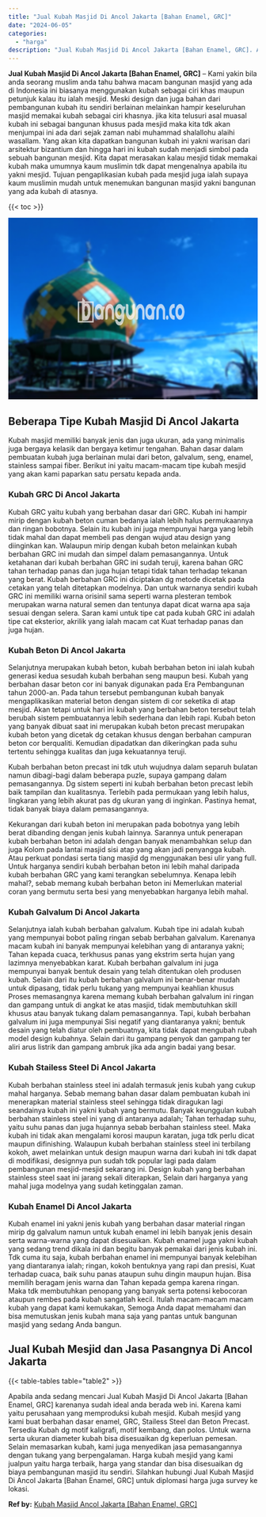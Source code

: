 ```yaml
---
title: "Jual Kubah Masjid Di Ancol Jakarta [Bahan Enamel, GRC]"
date: "2024-06-05"
categories: 
  - "harga"
description: "Jual Kubah Masjid Di Ancol Jakarta [Bahan Enamel, GRC]. Apabila anda sedang mencari Jual Kubah Masjid Di Ancol Jakarta [Bahan Enamel, GRC] karenanya sudah..."
---
```


**Jual Kubah Masjid Di Ancol Jakarta \[Bahan Enamel, GRC\]** – Kami yakin bila anda seorang muslim anda tahu bahwa macam bangunan masjid yang ada di Indonesia ini biasanya menggunakan kubah sebagai ciri khas maupun petunjuk kalau itu ialah mesjid. Meski design dan juga bahan dari pembangunan kubah itu sendiri berlainan melainkan hampir keseluruhan masjid memakai kubah sebagai ciri khasnya. jika kita telusuri asal muasal kubah ini sebagai bangunan khusus pada mesjid maka kita tdk akan menjumpai ini ada dari sejak zaman nabi muhammad shalallohu alaihi wasallam. Yang akan kita dapatkan bangunan kubah ini yakni warisan dari arsitektur bizantium dan hingga hari ini kubah sudah menjadi simbol pada sebuah bangunan mesjid. Kita dapat merasakan kalau mesjid tidak memakai kubah maka umumnya kaum muslimin tdk dapat mengenalnya apabila itu yakni mesjid. Tujuan pengaplikasian kubah pada mesjid juga ialah supaya kaum muslimin mudah untuk menemukan bangunan masjid yakni bangunan yang ada kubah di atasnya.

{{< toc >}}

![Jual Kubah Masjid Di Ancol Jakarta [Bahan Enamel, GRC]](/images/jual-kubah-masjid-26.png)

## Beberapa Tipe Kubah Masjid Di Ancol Jakarta

Kubah masjid memiliki banyak jenis dan juga ukuran, ada yang minimalis juga bergaya kelasik dan bergaya ketimur tengahan. Bahan dasar dalam pembuatan kubah juga berlainan mulai dari beton, galvalum, seng, enamel, stainless sampai fiber. Berikut ini yaitu macam-macam tipe kubah mesjid yang akan kami paparkan satu persatu kepada anda.

### Kubah GRC Di Ancol Jakarta

Kubah GRC yaitu kubah yang berbahan dasar dari GRC. Kubah ini hampir mirip dengan kubah beton cuman bedanya ialah lebih halus permukaannya dan ringan bobotnya. Selain itu kubah ini juga mempunyai harga yang lebih tidak mahal dan dapat membeli pas dengan wujud atau design yang diinginkan kan. Walaupun mirip dengan kubah beton melainkan kubah berbahan GRC ini mudah dan simpel dalam pemasangannya. Untuk ketahanan dari kubah berbahan GRC ini sudah teruji, karena bahan GRC tahan terhadap panas dan juga hujan tetapi tidak tahan terhadap tekanan yang berat. Kubah berbahan GRC ini diciptakan dg metode dicetak pada cetakan yang telah ditetapkan modelnya. Dan untuk warnanya sendiri kubah GRC ini memiliki warna orisinil sama seperti warna plesteran tembok merupakan warna natural semen dan tentunya dapat dicat warna apa saja sesuai dengan selera. Saran kami untuk tipe cat pada kubah GRC ini adalah tipe cat eksterior, akrilik yang ialah macam cat Kuat terhadap panas dan juga hujan.

### Kubah Beton Di Ancol Jakarta

Selanjutnya merupakan kubah beton, kubah berbahan beton ini ialah kubah generasi kedua sesudah kubah berbahan seng maupun besi. Kubah yang berbahan dasar beton cor ini banyak digunakan pada Era Pembangunan tahun 2000-an. Pada tahun tersebut pembangunan kubah banyak mengaplikasikan material beton dengan sistem di cor seketika di atap mesjid. Akan tetapi untuk hari ini kubah yang berbahan beton tersebut telah berubah sistem pembuatannya lebih sederhana dan lebih rapi. Kubah beton yang banyak dibuat saat ini merupakan kubah beton precast merupakan kubah beton yang dicetak dg cetakan khusus dengan berbahan campuran beton cor berqualiti. Kemudian dipadatkan dan dikeringkan pada suhu tertentu sehingga kualitas dan juga kekuatannya teruji.

Kubah berbahan beton precast ini tdk utuh wujudnya dalam separuh bulatan namun dibagi-bagi dalam beberapa puzle, supaya gampang dalam pemasangannya. Dg sistem seperti ini kubah berbahan beton precast lebih baik tampilan dan kualitasnya. Terlebih pada permukaan yang lebih halus, lingkaran yang lebih akurat pas dg ukuran yang di inginkan. Pastinya hemat, tidak banyak biaya dalam pemasangannya.

Kekurangan dari kubah beton ini merupakan pada bobotnya yang lebih berat dibanding dengan jenis kubah lainnya. Sarannya untuk penerapan kubah berbahan beton ini adalah dengan banyak menambahkan selup dan juga Kolom pada lantai masjid sisi atap yang akan jadi penyangga kubah. Atau perkuat pondasi serta tiang masjid dg menggunakan besi ulir yang full. Untuk harganya sendiri kubah berbahan beton ini lebih mahal daripada kubah berbahan GRC yang kami terangkan sebelumnya. Kenapa lebih mahal?, sebab memang kubah berbahan beton ini Memerlukan material coran yang bermutu serta besi yang menyebabkan harganya lebih mahal.

### Kubah Galvalum Di Ancol Jakarta

Selanjutnya ialah kubah berbahan galvalum. Kubah tipe ini adalah kubah yang mempunyai bobot paling ringan sebab berbahan galvalum. Karenanya macam kubah ini banyak mempunyai kelebihan yang di antaranya yakni; Tahan kepada cuaca, terkhusus panas yang ekstrim serta hujan yang lazimnya menyebabkan karat. Kubah berbahan galvalum ini juga mempunyai banyak bentuk desain yang telah ditentukan oleh produsen kubah. Selain dari itu kubah berbahan galvalum ini benar-benar mudah untuk dipasang, tidak perlu tukang yang mempunyai keahlian khusus Proses memasangnya karena memang kubah berbahan galvalum ini ringan dan gampang untuk di angkat ke atas masjid, tidak membutuhkan skill khusus atau banyak tukang dalam pemasangannya. Tapi, kubah berbahan galvalum ini juga mempunyai Sisi negatif yang diantaranya yakni; bentuk desain yang telah diatur oleh pembuatnya, kita tidak dapat mengubah rubah model design kubahnya. Selain dari itu gampang penyok dan gampang ter aliri arus listrik dan gampang ambruk jika ada angin badai yang besar.

### Kubah Stailess Steel Di Ancol Jakarta

Kubah berbahan stainless steel ini adalah termasuk jenis kubah yang cukup mahal harganya. Sebab memang bahan dasar dalam pembuatan kubah ini menerapkan material stainless steel sehingga tidak diragukan lagi seandainya kubah ini yakni kubah yang bermutu. Banyak keunggulan kubah berbahan stainless steel ini yang di antaranya adalah; Tahan terhadap suhu, yaitu suhu panas dan juga hujannya sebab berbahan stainless steel. Maka kubah ini tidak akan mengalami korosi maupun karatan, juga tdk perlu dicat maupun difinishing. Walaupun kubah berbahan stainless steel ini terbilang kokoh, awet melainkan untuk design maupun warna dari kubah ini tdk dapat di modifikasi, designnya pun sudah tdk popular lagi pada dalam pembangunan mesjid-mesjid sekarang ini. Design kubah yang berbahan stainless steel saat ini jarang sekali diterapkan, Selain dari harganya yang mahal juga modelnya yang sudah ketinggalan zaman.

### Kubah Enamel Di Ancol Jakarta

Kubah enamel ini yakni jenis kubah yang berbahan dasar material ringan mirip dg galvalum namun untuk kubah enamel ini lebih banyak jenis desain serta warna-warna yang dapat disesuaikan. Kubah enamel juga yakni kubah yang sedang trend dikala ini dan begitu banyak pemakai dari jenis kubah ini. Tdk cuma itu saja, kubah berbahan enamel ini mempunyai banyak kelebihan yang diantaranya ialah; ringan, kokoh bentuknya yang rapi dan presisi, Kuat terhadap cuaca, baik suhu panas ataupun suhu dingin maupun hujan. Bisa memilih beragam jenis warna dan Tahan kepada gempa karena ringan. Maka tdk membutuhkan penopang yang banyak serta potensi kebocoran ataupun rembes pada kubah sangatlah kecil. Itulah macam-macam macam kubah yang dapat kami kemukakan, Semoga Anda dapat memahami dan bisa memutuskan jenis kubah mana saja yang pantas untuk bangunan masjid yang sedang Anda bangun.

## Jual Kubah Mesjid dan Jasa Pasangnya Di Ancol Jakarta

{{< table-tables table="table2" >}}

Apabila anda sedang mencari Jual Kubah Masjid Di Ancol Jakarta \[Bahan Enamel, GRC\] karenanya sudah ideal anda berada web ini. Karena kami yaitu perusahaan yang memproduksi kubah mesjid. Kubah mesjid yang kami buat berbahan dasar enamel, GRC, Stailess Steel dan Beton Precast. Tersedia Kubah dg motif kaligrafi, motif kembang, dan polos. Untuk warna serta ukuran diameter kubah bisa disesuaikan dg keperluan pemesan. Selain memasarkan kubah, kami juga menyedikan jasa pemasangannya dengan tukang yang berpengalaman. Harga kubah mesjid yang kami jualpun yaitu harga terbaik, harga yang standar dan bisa disesuaikan dg biaya pembangunan masjid itu sendiri. Silahkan hubungi Jual Kubah Masjid Di Ancol Jakarta \[Bahan Enamel, GRC\] untuk diplomasi harga juga survey ke lokasi.

**Ref by:** [Kubah Masjid Ancol Jakarta [Bahan Enamel, GRC]](https://id.wikipedia.org/wiki/Kubah)
